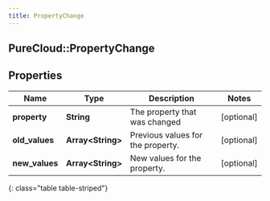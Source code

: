 ```yaml
---
title: PropertyChange
---
```

## PureCloud::PropertyChange

## Properties

|Name | Type | Description | Notes|
|------------ | ------------- | ------------- | -------------|
| **property** | **String** | The property that was changed | [optional] |
| **old_values** | **Array&lt;String&gt;** | Previous values for the property. | [optional] |
| **new_values** | **Array&lt;String&gt;** | New values for the property. | [optional] |
{: class="table table-striped"}


